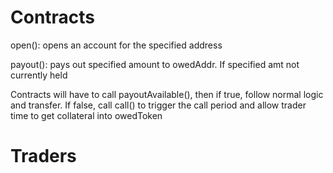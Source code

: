 # Contracts
open(): opens an account for the specified address

payout(): pays out specified amount to owedAddr. If specified amt not currently
held 


Contracts will have to call payoutAvailable(), then if true, follow normal logic and transfer. If false, call call() to trigger the call period and allow trader time to get collateral into owedToken

# Traders